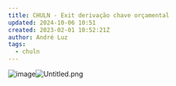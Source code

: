 ```yaml
---
title: CHULN - Exit derivação chave orçamental
updated: 2024-10-06 10:51
created: 2023-02-01 10:52:21Z
author: André Luz
tags:
  - chuln
---
```


![image](Untitled.png)![Untitled.png](Untitled-1.png)